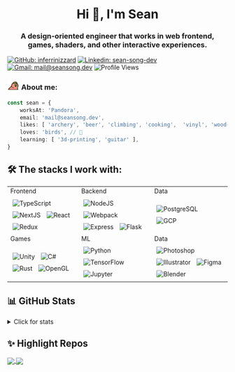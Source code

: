 <h1 align="center">Hi 👋, I'm Sean</h1>
<h3 align="center">A design-oriented engineer that works in web frontend, games, shaders, and other interactive experiences.</h3>

[![GitHub: inferrinizzard](https://img.shields.io/badge/-inferrinizzard-181717?style=flat&logo=GitHub&logoColor=white&link=https://github.com/inferrinizzard/)](https://github.com/inferrinizzard/)
[![Linkedin: sean-song-dev](https://img.shields.io/badge/-sean--song--dev-blue?style=flat&logo=Linkedin&logoColor=white&link=https://www.linkedin.com/in/sean-song-dev/)](https://www.linkedin.com/in/sean-song-dev/)
[![Gmail: mail@seansong.dev](https://img.shields.io/badge/-mail@seansong.dev-red?style=flat&logo=Gmail&logoColor=white&link=mailto:mail@seansong.dev)](mailto:mail@seansong.dev)
![Profile Views](https://komarev.com/ghpvc/?username=inferrinizzard&label=Profile%20views&color=0e75b6&style=flat)


### <img height=20 src="./parrot.gif" /> About me:

```ts
const sean = {
    worksAt: 'Pandora',
    email: 'mail@seansong.dev',
    likes: [ 'archery', 'beer', 'climbing', 'cooking',  'vinyl', 'wood-working' ],
    loves: 'birds', // 🦜
    learning: [ '3d-printing', 'guitar' ],
}
```



<!-- ![](https://readme-now-playing.vercel.app/now-playing/q?uid=sfo1::l66nb-1692993313446-e05674810897) -->


## 🛠️ The stacks I work with:

<table align="center">
    <tr>
        <td>
            Frontend
        </td>
        <td>
            Backend
        </td>
        <td>
            Data
        </td>
    </tr>
    <tr>
        <td>
            <img width=50 style="padding: 5px" title="TypeScript" src='https://cdn.jsdelivr.net/gh/devicons/devicon/icons/typescript/typescript-original.svg'>
            <img width=50 style="padding: 5px" title="NextJS" src='https://cdn.jsdelivr.net/gh/devicons/devicon/icons/nextjs/nextjs-original.svg'>
            <img width=50 style="padding: 5px" title="React" src='https://cdn.jsdelivr.net/gh/devicons/devicon/icons/react/react-original.svg'>
            <img width=50 style="padding: 5px" title="Redux" src='https://cdn.jsdelivr.net/gh/devicons/devicon/icons/redux/redux-original.svg'>
        </td>
        <td>
            <img width=50 style="padding: 5px" title="NodeJS" src='https://cdn.jsdelivr.net/gh/devicons/devicon/icons/nodejs/nodejs-original.svg'>
            <img width=50 style="padding: 5px" title="Webpack" src='https://cdn.jsdelivr.net/gh/devicons/devicon/icons/webpack/webpack-original.svg'> <!-- should be vite -->
            <img width=50 style="padding: 5px" title="Express" src='https://cdn.jsdelivr.net/gh/devicons/devicon/icons/express/express-original.svg'>
            <img width=50 style="padding: 5px" title="Flask" src='https://cdn.jsdelivr.net/gh/devicons/devicon/icons/flask/flask-original.svg'>
        </td>
        <td>
            <img width=50 style="padding: 5px" title="PostgreSQL" src='https://cdn.jsdelivr.net/gh/devicons/devicon/icons/postgresql/postgresql-original.svg'>
            <img width=50 style="padding: 5px" title="GCP" src='https://cdn.jsdelivr.net/gh/devicons/devicon/icons/googlecloud/googlecloud-original.svg'>
            <!-- <img width=50 style="padding: 5px" title="icons" src="https://cdn.jsdelivr.net/npm/simple-icons@v9/icons/googlecloud.svg" /> -->
        </td>
    </tr>
    <tr>
        <td>
            Games
        </td>
        <td>
            ML
        </td>
        <td>
            Data
        </td>
    </tr>
    <tr>
        <td>
             <img width=50 style="padding: 5px" title="Unity" src='https://cdn.jsdelivr.net/gh/devicons/devicon/icons/unity/unity-original.svg'>
            <img width=50 style="padding: 5px" title="C#" src='https://cdn.jsdelivr.net/gh/devicons/devicon/icons/csharp/csharp-original.svg'>
            <img width=50 style="padding: 5px" title="Rust" src='https://cdn.jsdelivr.net/gh/devicons/devicon/icons/rust/rust-plain.svg'>
            <img width=50 style="padding: 5px" title="OpenGL" src='https://cdn.jsdelivr.net/gh/devicons/devicon/icons/opengl/opengl-plain.svg'>
        </td>
        <td>
            <img width=50 style="padding: 5px" title="Python" src='https://cdn.jsdelivr.net/gh/devicons/devicon/icons/python/python-original.svg'>
            <img width=50 style="padding: 5px" title="TensorFlow" src='https://cdn.jsdelivr.net/gh/devicons/devicon/icons/tensorflow/tensorflow-original.svg'>
            <img width=50 style="padding: 5px" title="Jupyter" src='https://cdn.jsdelivr.net/gh/devicons/devicon/icons/jupyter/jupyter-original.svg'>
        </td>
        <td>
            <img width=50 style="padding: 5px" title="Photoshop" src='https://cdn.jsdelivr.net/gh/devicons/devicon/icons/photoshop/photoshop-plain.svg'>
            <img width=50 style="padding: 5px" title="Illustrator" src='https://cdn.jsdelivr.net/gh/devicons/devicon/icons/illustrator/illustrator-plain.svg'>
            <img width=50 style="padding: 5px" title="Figma" src='https://cdn.jsdelivr.net/gh/devicons/devicon/icons/figma/figma-original.svg'>
            <img width=50 style="padding: 5px" title="Blender" src='https://cdn.jsdelivr.net/gh/devicons/devicon/icons/blender/blender-original.svg'>
        </td>
    </tr>
</table>

<!-- <p align="left">
    <a href="https://github.com/ryo-ma/github-profile-trophy">
        <img src="https://github-profile-trophy.vercel.app/?username=inferrinizzard" alt="inferrinizzard" />
    </a>
</p> -->

## 📊 GitHub Stats

<details>
    <summary>Click for stats</summary>
    <picture>
        <source
            srcset="https://github-readme-stats.inferrinizzard.vercel.app/api?username=inferrinizzard&show_icons=true&rank_icon=github&include_all_commits=true&theme=algolia"
            media="(prefers-color-scheme: dark), (prefers-color-scheme: no-preference)"
        />
        <source
            srcset="https://github-readme-stats.inferrinizzard.vercel.app/api?username=inferrinizzard&show_icons=true&rank_icon=github&include_all_commits=true&theme=vue"
            media="(prefers-color-scheme: light)"
        />
        <img height=200 align="center" src="https://github-readme-stats.inferrinizzard.vercel.app/api?username=inferrinizzard&show_icons=true&rank_icon=github&include_all_commits=true" />
    </picture>
    <picture>
        <source
            srcset="https://github-readme-stats.inferrinizzard.vercel.app/api/top-langs/?username=inferrinizzard&size_weight=1&count_weight=8&langs_count=10&layout=compact&card_width=345&theme=algolia"
            media="(prefers-color-scheme: dark), (prefers-color-scheme: no-preference)"
        />
        <source
            srcset="https://github-readme-stats.inferrinizzard.vercel.app/api/top-langs/?username=inferrinizzard&size_weight=1&count_weight=8&langs_count=10&layout=compact&card_width=345&theme=vue"
            media="(prefers-color-scheme: light)"
        />
        <img height=200 align="center" src="https://github-readme-stats.inferrinizzard.vercel.app/api/top-langs/?username=inferrinizzard&theme=algolia&size_weight=1&count_weight=8&langs_count=10&layout=compact&card_width=345" />
    </picture>
</details>

## ✨ Highlight Repos

<a href="https://github.com/inferrinizzard/ucsc-catalogue-frontend">
    <img align="center" src="https://github-readme-stats.inferrinizzard.vercel.app/api/pin?username=inferrinizzard&repo=ucsc-catalogue-frontend&theme=react" />
</a>
<a href="https://github.com/sql-formatter-org/sql-formatter">
    <img align="center" src="https://github-readme-stats.inferrinizzard.vercel.app/api/pin?username=sql-formatter-org&repo=sql-formatter&theme=vue-dark&show_owner=true" />
</a>
